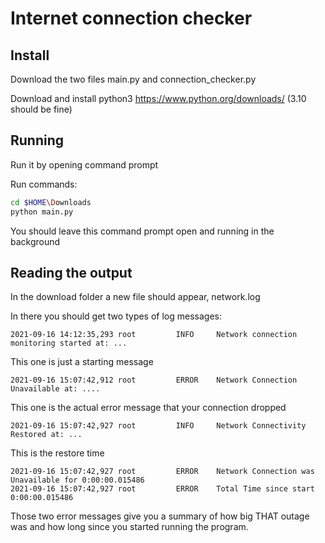 # Internet connection checker
## Install 
Download the two files
main.py and connection_checker.py

Download and install python3 https://www.python.org/downloads/ (3.10 should be fine)

## Running
Run it by opening command prompt

Run commands:
```bash
cd $HOME\Downloads
python main.py
```
You should leave this command prompt open and running in the background
## Reading the output
In the download folder a new file should appear, network.log 

In there you should get two types of log messages:
```
2021-09-16 14:12:35,293 root         INFO     Network connection monitoring started at: ...
```
This one is just a starting message
```
2021-09-16 15:07:42,912 root         ERROR    Network Connection Unavailable at: ....
```
This one is the actual error message that your connection dropped
```
2021-09-16 15:07:42,927 root         INFO     Network Connectivity Restored at: ...
```
This is the restore time
```
2021-09-16 15:07:42,927 root         ERROR    Network Connection was Unavailable for 0:00:00.015486
2021-09-16 15:07:42,927 root         ERROR    Total Time since start 0:00:00.015486
```
Those two error messages give you a summary of how big THAT outage was and how long since you started running the program.
